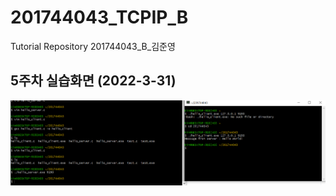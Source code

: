 # 201744043_TCPIP_B
Tutorial Repository
201744043_B_김준영

## 5주차 실습화면 (2022-3-31)

<img width="" height="" src=./pic/5주차실습화면.PNG></img> 
